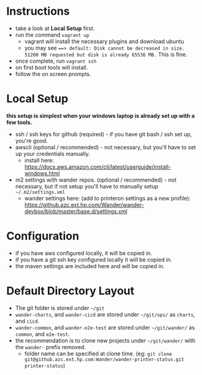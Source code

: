 # Instructions #
- take a look at **Local Setup** first.
- run the command `vagrant up`
  - vagrant will install the necessary plugins and download ubuntu
  - you may see `==> default: Disk cannot be decreased in size. 51200 MB requested but disk is already 65536 MB.` This is fine. 
- once complete, run `vagrant ssh`
- on first boot tools will install. 
- follow the on screen prompts.

# Local Setup #
**this setup is simplest when your windows laptop is already set up with a few tools.**
- ssh / ssh keys for github (required) - if you have git bash / ssh set up, you're good.
- awscli (optional / recommended) - not necessary, but you'll have to set up your credentials manually.
  - install here: https://docs.aws.amazon.com/cli/latest/userguide/install-windows.html
- m2 settings with wander repos. (optional / recommended) - not necessary, but if not setup you'll have to manually setup `~/.m2/settings.xml`
  - wander settings here: (add to printeron settings as a new profile): https://github.azc.ext.hp.com/Wander/wander-devbox/blob/master/base.d/settings.xml

# Configuration #
- if you have aws configured locally, it will be copied in.
- if you have a git ssh key configured locally it will be copied in.
- the maven settings are included here and will be copied in.

# Default Directory Layout #
- The git folder is stored under `~/git`
- `wander-charts`, and `wander-cicd` are stored under `~/git/ops/` as `charts`, and `cicd`.
- `wander-common`, and `wander-e2e-test` are stored under `~/git/wander/` as `common`, and `e2e-test`.
- the recommendation is to clone new projects under `~/git/wander/` with the `wander-` prefix removed.
  - folder name can be specified at clone time. (eg: `git clone git@github.azc.ext.hp.com:Wander/wander-printer-status.git printer-status`)